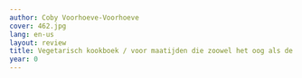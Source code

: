 ```yaml
---
author: Coby Voorhoeve-Voorhoeve
cover: 462.jpg
lang: en-us
layout: review
title: Vegetarisch kookboek / voor maatijden die zoowel het oog als de maag voldoen
year: 0
---
```


